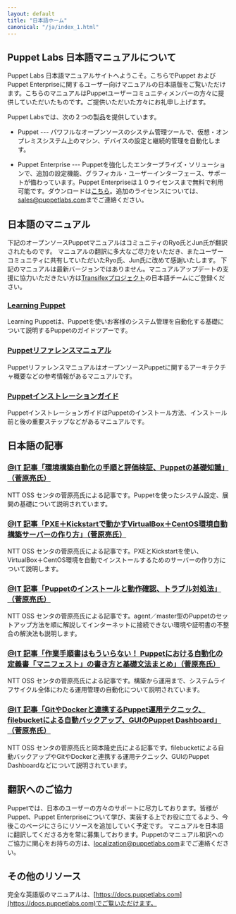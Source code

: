 ```yaml
---
layout: default
title: "日本語ホーム"
canonical: "/ja/index_1.html"
---
```


Puppet Labs 日本語マニュアルについて
-------

Puppet Labs 日本語マニュアルサイトへようこそ。こちらでPuppet およびPuppet Enterpriseに関するユーザー向けマニュアルの日本語版をご覧いただけます。こちらのマニュアルはPuppetユーザーコミュニティメンバーの方々に提供していただいたものです。ご提供いただいた方々にお礼申し上げます。

Puppet Labsでは、次の２つの製品を提供しています。

* Puppet --- パワフルなオープンソースのシステム管理ツールで、仮想・オンプレミスシステム上のマシン、デバイスの設定と継続的管理を自動化します。

* Puppet Enterprise --- Puppetを強化したエンタープライズ・ソリューションで、追加の設定機能、グラフィカル・ユーザーインターフェース、サポートが備わっています。Puppet Enterpriseは１０ライセンスまで無料で利用可能です。ダウンロードは[こちら](http://puppetlabs.com/download-puppet-enterprise)。追加のライセンスについては、<sales@puppetlabs.com>までご連絡ください。

日本語のマニュアル
-----
下記のオープンソースPuppetマニュアルはコミュニティのRyo氏とJun氏が翻訳されたものです。 マニュアルの翻訳に多大なご尽力をいただき、またユーザーコミュニティに共有していただいたRyo氏、Jun氏に改めて感謝いたします。
下記のマニュアルは最新バージョンではありません。マニュアルアップデートの支援に協力いただきたい方は[Transifexプロジェクト](https://www.transifex.com/puppet/puppet-documentation/)の日本語チームにご登録ください。

### [Learning Puppet](/ja/learning/introduction_ja.html)
Learning Puppetは、Puppetを使いお客様のシステム管理を自動化する基礎について説明するPuppetのガイドツアーです。

### [Puppetリファレンスマニュアル](/ja/puppet/3.7/reference/index_ja.html)
PuppetリファレンスマニュアルはオープンソースPuppetに関するアーキテクチャ概要などの参考情報があるマニュアルです。

### [Puppetインストレーションガイド](/ja/guides/install_puppet/pre_install_ja.html)
PuppetインストレーションガイドはPuppetのインストール方法、インストール前と後の重要ステップなどがあるマニュアルです。

日本語の記事
-----

### [@IT 記事「環境構築自動化の手順と評価検証、Puppetの基礎知識」（菅原亮氏）](http://www.atmarkit.co.jp/ait/articles/1406/16/news017.html)
NTT OSS センタの菅原亮氏による記事です。Puppetを使ったシステム設定、展開の基礎について説明されています。

### [@IT 記事「PXE＋Kickstartで動かすVirtualBox＋CentOS環境自動構築サーバーの作り方」（菅原亮氏）](http://www.atmarkit.co.jp/ait/articles/1407/17/news010.html)
NTT OSS センタの菅原亮氏による記事です。PXEとKickstartを使い、VirtualBox＋CentOS環境を自動でインストールするためのサーバーの作り方について説明します。

### [@IT 記事「Puppetのインストールと動作確認、トラブル対処法」（菅原亮氏）](http://www.atmarkit.co.jp/ait/articles/1410/08/news016.html)
NTT OSS センタの菅原亮氏による記事です。agent／master型のPuppetのセットアップ方法を順に解説してインターネットに接続できない環境や証明書の不整合の解決法も説明します。

### [@IT 記事「作業手順書はもういらない！ Puppetにおける自動化の定義書「マニフェスト」の書き方と基礎文法まとめ」（菅原亮氏）](http://www.atmarkit.co.jp/ait/articles/1501/23/news012.html)
NTT OSS センタの菅原亮氏による記事です。構築から運用まで、システムライフサイクル全体にわたる運用管理の自動化について説明されています。

### [@IT 記事「GitやDockerと連携するPuppet運用テクニック、filebucketによる自動バックアップ、GUIのPuppet Dashboard」（菅原亮氏）](http://www.atmarkit.co.jp/ait/articles/1504/06/news008.html)
NTT OSS センタの菅原亮氏と岡本隆史氏による記事です。filebucketによる自動バックアップやGitやDockerと連携する運用テクニック、GUIのPuppet Dashboardなどについて説明されています。

翻訳へのご協力
-----

Puppetでは、日本のユーザーの方々のサポートに尽力しております。皆様がPuppet、Puppet Enterpriseについて学び、実装する上でお役に立てるよう、今後このページにさらにリソースを追加していく予定です。
マニュアルを日本語に翻訳してくださる方を常に募集しております。Puppetのマニュアル和訳へのご協力に関心をお持ちの方は、<localization@puppetlabs.com>までご連絡ください。

その他のリソース
-----

完全な英語版のマニュアルは、[https://docs.puppetlabs.com](https://docs.puppetlabs.com)でご覧いただけます。

